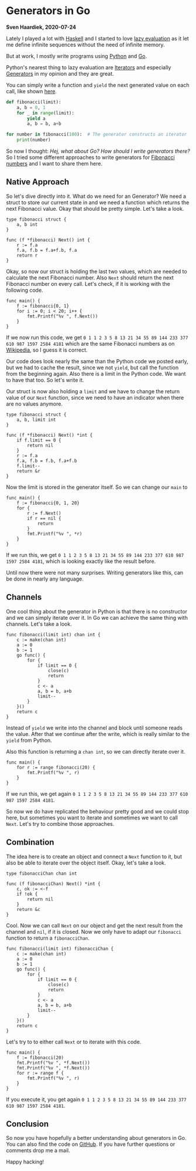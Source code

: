 # Generators in Go

__Sven Haardiek, 2020-07-24__

Lately I played a lot with [Haskell](https://www.haskell.org/) and I started to
love [lazy evaluation](https://www.haskell.org/) as it let me define infinite
sequences without the need of infinite memory.

But at work, I mostly write programs using [Python](https://www.python.org/) and
[Go](https://golang.org/).

Python's nearest thing to lazy evaluation are
[Iterators](https://docs.python.org/3/tutorial/classes.html#iterators) and
especially
[Generators](https://docs.python.org/3/tutorial/classes.html#generators) in my
opinion and they are great.

You can simply write a function and `yield` the next generated value on each
call, like shown [here](https://en.wikipedia.org/wiki/Iterator#Generators).

```python
def fibonacci(limit):
    a, b = 0, 1
    for _ in range(limit):
        yield a
        a, b = b, a+b

for number in fibonacci(100):  # The generator constructs an iterator
    print(number)
```

So now I thought: *Hej, what about Go? How should I write generators there?* So
I tried some different approaches to write generators for [Fibonacci
numbers](https://en.wikipedia.org/wiki/Fibonacci) and I want to share them
here.

## Native Approach

So let's dive directly into it. What do we need for an Generator? We need a
struct to store our current state in and we need a function which returns the
next Fibonacci value. Okay that should be pretty simple. Let's take a look.

```golang
type fibonacci struct {
	a, b int
}

func (f *fibonacci) Next() int {
	r := f.a
	f.a, f.b = f.a+f.b, f.a
	return r
}
```

Okay, so now our struct is holding the last two values, which are needed to
calculate the next Fibonacci number. Also `Next` should return the next
Fibonacci number on every call. Let's check, if it is working with the
following code.

```golang
func main() {
	f := fibonacci{0, 1}
	for i := 0; i < 20; i++ {
		fmt.Printf("%v ", f.Next())
	}
}
```

If we now run this code, we get `0 1 1 2 3 5 8 13 21 34 55 89 144 233 377 610
987 1597 2584 4181` which are the same Fibonacci numbers as on
[Wikipedia](https://en.wikipedia.org/wiki/Fibonacci_number#Sequence_properties),
so I guess it is correct.

Our code does look nearly the same than the Python code we posted early, but we
had to cache the result, since we not `yield`, but call the function from the
beginning again. Also there is a limit in the Python code. We want to have that
too. So let's write it.

Our struct is now also holding a `limit` and we have to change the return value
of our `Next` function, since we need to have an indicator when there are no
values anymore.

```golang
type fibonacci struct {
	a, b, limit int
}

func (f *fibonacci) Next() *int {
	if f.limit == 0 {
		return nil
	}
	r := f.a
	f.a, f.b = f.b, f.a+f.b
	f.limit--
	return &r
}
```

Now the limit is stored in the generator itself. So we can change our `main` to

```golang
func main() {
	f := fibonacci{0, 1, 20}
	for {
		r := f.Next()
		if r == nil {
			return
		}
		fmt.Printf("%v ", *r)
	}
}
```

If we run this, we get `0 1 1 2 3 5 8 13 21 34 55 89 144 233 377 610 987 1597
2584 4181`, which is looking exactly like the result before.

Until now there were not many surprises. Writing generators like this, can be
done in nearly any language.

## Channels

One cool thing about the generator in Python is that there is no constructor
and we can simply iterate over it. In Go we can achieve the same thing with
channels. Let's take a look.

```golang
func fibonacci(limit int) chan int {
	c := make(chan int)
	a := 0
	b := 1
	go func() {
		for {
			if limit == 0 {
				close(c)
				return
			}
			c <- a
			a, b = b, a+b
			limit--
		}
	}()
	return c
}
```

Instead of `yield` we write into the channel and block until someone reads the
value. After that we continue after the write, which is really similar to the
`yield` from Python.

Also this function is returning a `chan int`, so we can directly iterate over
it.

```golang
func main() {
	for r := range fibonacci(20) {
		fmt.Printf("%v ", r)
	}
}
```

If we run this, we get again `0 1 1 2 3 5 8 13 21 34 55 89 144 233 377 610 987
1597 2584 4181`.

So now we do have replicated the behaviour pretty good and we could stop here,
but sometimes you want to iterate and sometimes we want to call `Next`. Let's
try to combine those approaches.

## Combination

The idea here is to create an object and connect a `Next` function to it, but
also be able to iterate over the object itself. Okay, let's take a look.

```golang
type fibonacciChan chan int

func (f fibonacciChan) Next() *int {
	c, ok := <-f
	if !ok {
		return nil
	}
	return &c
}
```

Cool. Now we can call `Next` on our object and get the next result from the
channel and `nil`, if it is closed. Now we only have to adapt our `fibonacci`
function to return a `fibonacciChan`.

```golang
func fibonacci(limit int) fibonacciChan {
	c := make(chan int)
	a := 0
	b := 1
	go func() {
		for {
			if limit == 0 {
				close(c)
				return
			}
			c <- a
			a, b = b, a+b
			limit--
		}
	}()
	return c
}
```

Let's try to to either call `Next` or to iterate with this code.

```golang
func main() {
	f := fibonacci(20)
	fmt.Printf("%v ", *f.Next())
	fmt.Printf("%v ", *f.Next())
	for r := range f {
		fmt.Printf("%v ", r)
	}
}
```

If you execute it, you get again `0 1 1 2 3 5 8 13 21 34 55 89 144 233 377
610 987 1597 2584 4181`.

## Conclusion

So now you have hopefully a better understanding about generators in Go. You
can also find the code on
[GitHub](https://github.com/shaardie/golang-fibonacci-generators). If you have
further questions or comments drop me a mail.

Happy hacking!
